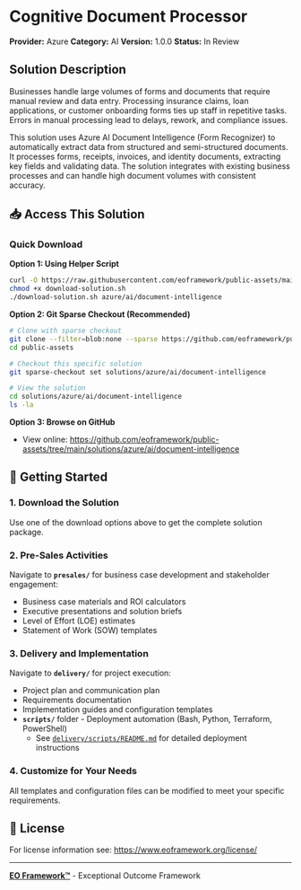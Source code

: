 # Cognitive Document Processor

**Provider:** Azure
**Category:** AI
**Version:** 1.0.0
**Status:** In Review

## Solution Description

Businesses handle large volumes of forms and documents that require manual review and data entry. Processing insurance claims, loan applications, or customer onboarding forms ties up staff in repetitive tasks. Errors in manual processing lead to delays, rework, and compliance issues.

This solution uses Azure AI Document Intelligence (Form Recognizer) to automatically extract data from structured and semi-structured documents. It processes forms, receipts, invoices, and identity documents, extracting key fields and validating data. The solution integrates with existing business processes and can handle high document volumes with consistent accuracy.


## 📥 Access This Solution

### Quick Download

**Option 1: Using Helper Script**
```bash
curl -O https://raw.githubusercontent.com/eoframework/public-assets/main/download-solution.sh
chmod +x download-solution.sh
./download-solution.sh azure/ai/document-intelligence
```

**Option 2: Git Sparse Checkout (Recommended)**
```bash
# Clone with sparse checkout
git clone --filter=blob:none --sparse https://github.com/eoframework/public-assets.git
cd public-assets

# Checkout this specific solution
git sparse-checkout set solutions/azure/ai/document-intelligence

# View the solution
cd solutions/azure/ai/document-intelligence
ls -la
```

**Option 3: Browse on GitHub**
- View online: https://github.com/eoframework/public-assets/tree/main/solutions/azure/ai/document-intelligence

## 🚀 Getting Started

### 1. Download the Solution
Use one of the download options above to get the complete solution package.

### 2. Pre-Sales Activities
Navigate to **`presales/`** for business case development and stakeholder engagement:
- Business case materials and ROI calculators
- Executive presentations and solution briefs
- Level of Effort (LOE) estimates
- Statement of Work (SOW) templates

### 3. Delivery and Implementation
Navigate to **`delivery/`** for project execution:
- Project plan and communication plan
- Requirements documentation
- Implementation guides and configuration templates
- **`scripts/`** folder - Deployment automation (Bash, Python, Terraform, PowerShell)
  - See [`delivery/scripts/README.md`](delivery/scripts/README.md) for detailed deployment instructions

### 4. Customize for Your Needs
All templates and configuration files can be modified to meet your specific requirements.

## 📄 License

For license information see: https://www.eoframework.org/license/

---

**[EO Framework™](https://eoframework.org)** - Exceptional Outcome Framework
